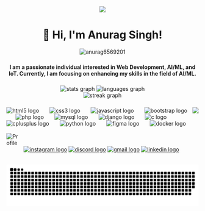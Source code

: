 <div align="center">
  <img height="200" src="https://github.com/anurag6569201/anurag6569201/blob/main/gitback.png"  />
</div>

###

<h1 align="center">👋 Hi, I'm Anurag Singh!</h1>
<p align="center"> <img src="https://komarev.com/ghpvc/?username=anurag6569201&label=Code%20views&color=a538ff&style=plastic" alt="anurag6569201" /> </p>

###

<h4 align="center">I am a passionate individual interested in Web Development, AI/ML, and IoT. Currently, I am focusing on enhancing my skills in the field of AI/ML.</h4>

###

<div>



</div>

<div align="center">
<div align="center">
  <img src="https://github-readme-stats.vercel.app/api?username=anurag6569201&hide_title=false&hide_rank=false&show_icons=true&include_all_commits=true&count_private=true&disable_animations=false&theme=dracula&locale=en&hide_border=false" height="170" alt="stats graph"  />
  <img src="https://github-readme-stats.vercel.app/api/top-langs?username=anurag6569201&locale=en&hide_title=false&layout=compact&card_width=320&langs_count=5&theme=dracula&hide_border=false" height="170" alt="languages graph"  />
</div>

<div align="center">
  <img src="https://streak-stats.demolab.com?user=anurag6569201&locale=en&mode=daily&theme=dark&hide_border=false&border_radius=5&order=3" height="170" alt="streak graph"  />
</div>
</div>

###

<img align="right" height="150" src="https://anu6569.onrender.com/static/assets/images/R-1--unscreen.gif"  />

###



###
<div align="left">
  <img src="https://cdn.jsdelivr.net/gh/devicons/devicon/icons/html5/html5-original.svg" height="30" alt="html5 logo"  />
  <img width="20" />
  <img src="https://cdn.jsdelivr.net/gh/devicons/devicon/icons/css3/css3-original.svg" height="30" alt="css3 logo"  />
  <img width="20" />
  <img src="https://cdn.jsdelivr.net/gh/devicons/devicon/icons/javascript/javascript-original.svg" height="30" alt="javascript logo"  />
  <img width="20" />
  <img src="https://cdn.jsdelivr.net/gh/devicons/devicon/icons/bootstrap/bootstrap-original.svg" height="30" alt="bootstrap logo"  />
  <img width="20" />
  <img src="https://cdn.jsdelivr.net/gh/devicons/devicon/icons/php/php-original.svg" height="30" alt="php logo"  />
  <img width="20" />
  <img src="https://cdn.jsdelivr.net/gh/devicons/devicon/icons/mysql/mysql-original.svg" height="30" alt="mysql logo"  />
  <img width="20" />
  <img src="https://cdn.jsdelivr.net/gh/devicons/devicon/icons/django/django-plain.svg" height="30" alt="django logo"  />
  <img width="20" />
  <img src="https://cdn.jsdelivr.net/gh/devicons/devicon/icons/c/c-original.svg" height="30" alt="c logo"  />
  <img width="20" />
  <img src="https://cdn.jsdelivr.net/gh/devicons/devicon/icons/cplusplus/cplusplus-original.svg" height="30" alt="cplusplus logo"  />
  <img width="20" />
  <img src="https://cdn.jsdelivr.net/gh/devicons/devicon/icons/python/python-original.svg" height="30" alt="python logo"  />
  <img width="20" />
  <img src="https://cdn.jsdelivr.net/gh/devicons/devicon/icons/figma/figma-original.svg" height="30" alt="figma logo"  />
  <img width="20" />
  <img src="https://cdn.jsdelivr.net/gh/devicons/devicon/icons/docker/docker-original.svg" height="30" alt="docker logo"  />
</div><br>
<div align="left">
<a href="https://anu6569.onrender.com/" style="text-decoration: none;">
    <img src="https://anu6569.onrender.com/static/assets/images/hero.jpg" height="35" width="35" alt="Profile" style="float:left; margin-right:10px;">
</a>
<br>
<br>
  <a href="https://instagram.com/singh.anu404?igshid=MzRlODBiNWFlZA=="><img src="https://img.shields.io/static/v1?message=Instagram&logo=instagram&label=&color=E4405F&logoColor=white&labelColor=&style=for-the-badge" height="35" alt="instagram logo"/></a>
  <a href="https://discord.com/users/anurag6569"><img src="https://img.shields.io/static/v1?message=Discord&logo=discord&label=&color=7289DA&logoColor=white&labelColor=&style=for-the-badge" height="35" alt="discord logo"  /></a>
<a href="https://mail.google.com/mail/u/0/#inbox?compose=CllgCJTJnsjzfmgQrCZnjXXFmDmzXNKlgJDpdPNlGlwnFQpfSVVQPnDVTCxpqfFrkQXNQCJpSwL"><img src="https://img.shields.io/static/v1?message=Gmail&logo=gmail&label=&color=D14836&logoColor=white&labelColor=&style=for-the-badge" height="35" alt="gmail logo"/></a>
<a href="https://www.linkedin.com/in/anurag-singh-b90439282"><img src="https://img.shields.io/static/v1?message=LinkedIn&logo=linkedin&label=&color=0077B5&logoColor=white&labelColor=&style=for-the-badge" height="35" alt="linkedin logo"/></a>

<br>
</div>


<br clear="both">

<img src="https://raw.githubusercontent.com/anurag6569201/anurag6569201/output/snake.svg" alt="Snake animation" />


###

